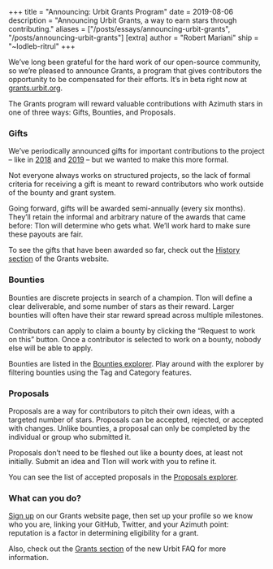 +++
title = "Announcing: Urbit Grants Program"
date = 2019-08-06
description = "Announcing Urbit Grants, a way to earn stars through contributing."
aliases = ["/posts/essays/announcing-urbit-grants", "/posts/announcing-urbit-grants"]
[extra]
author = "Robert Mariani"
ship = "~lodleb-ritrul"
+++

We’ve long been grateful for the hard work of our open-source community, so we’re pleased to announce Grants, a program that gives contributors the opportunity to be compensated for their efforts. It’s in beta right now at [grants.urbit.org](https://grants.urbit.org/).

The Grants program will reward valuable contributions with Azimuth stars in one of three ways: Gifts, Bounties, and Proposals.

### Gifts

We’ve periodically announced gifts for important contributions to the project – like in [2018](https://urbit.org/posts/2018-2-17-update/) and [2019](https://urbit.org/posts/urbit-grants-and-mid-2019-gifts/) – but we wanted to make this more formal.

Not everyone always works on structured projects, so the lack of formal criteria for receiving a gift is meant to reward contributors who work outside of the bounty and grant system.

Going forward, gifts will be awarded semi-annually (every six months). They’ll retain the informal and arbitrary nature of the awards that came before: Tlon will determine who gets what. We’ll work hard to make sure these payouts are fair.

To see the gifts that have been awarded so far, check out the [History section](https://grants.urbit.org/history) of the Grants website.

### Bounties

Bounties are discrete projects in search of a champion. Tlon will define a clear deliverable, and some number of stars as their reward. Larger bounties will often have their star reward spread across multiple milestones.

Contributors can apply to claim a bounty by clicking the “Request to work on this” button. Once a contributor is selected to work on a bounty, nobody else will be able to apply.

Bounties are listed in the [Bounties explorer](https://grants.urbit.org/rfws). Play around with the explorer by filtering bounties using the Tag and Category features.

### Proposals

Proposals are a way for contributors to pitch their own ideas, with a targeted number of stars. Proposals can be accepted, rejected, or accepted with changes. Unlike bounties, a proposal can only be completed by the individual or group who submitted it.

Proposals don’t need to be fleshed out like a bounty does, at least not initially. Submit an idea and Tlon will work with you to refine it.

You can see the list of accepted proposals in the [Proposals explorer](https://grants.urbit.org/proposals).

### What can you do?

[Sign up](https://grants.urbit.org/auth/sign-up) on our Grants website page, then set up your profile so we know who you are, linking your GitHub, Twitter, and your Azimuth point: reputation is a factor in determining eligibility for a grant.

Also, check out the [Grants section](https://urbit.org/faq/#grants-1) of the new Urbit FAQ for more information.
